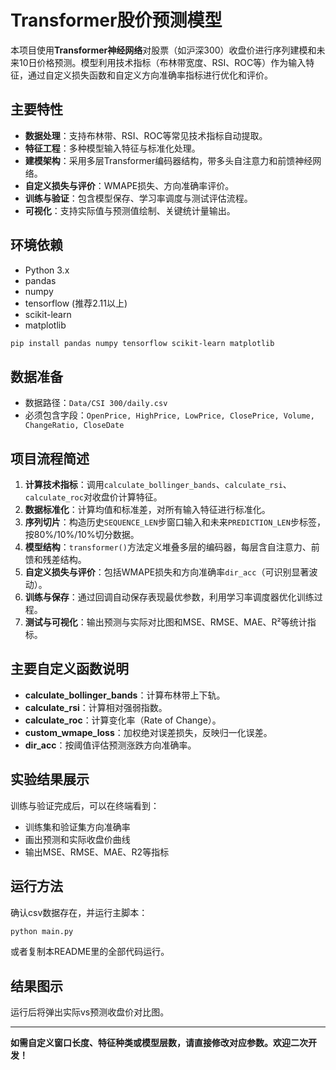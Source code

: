 
# Transformer股价预测模型

本项目使用**Transformer神经网络**对股票（如沪深300）收盘价进行序列建模和未来10日价格预测。模型利用技术指标（布林带宽度、RSI、ROC等）作为输入特征，通过自定义损失函数和自定义方向准确率指标进行优化和评价。

## 主要特性

- **数据处理**：支持布林带、RSI、ROC等常见技术指标自动提取。
- **特征工程**：多种模型输入特征与标准化处理。
- **建模架构**：采用多层Transformer编码器结构，带多头自注意力和前馈神经网络。
- **自定义损失与评价**：WMAPE损失、方向准确率评价。
- **训练与验证**：包含模型保存、学习率调度与测试评估流程。
- **可视化**：支持实际值与预测值绘制、关键统计量输出。

## 环境依赖

- Python 3.x
- pandas
- numpy
- tensorflow (推荐2.11以上)
- scikit-learn
- matplotlib

```bash
pip install pandas numpy tensorflow scikit-learn matplotlib
```

## 数据准备

- 数据路径：`Data/CSI 300/daily.csv`
- 必须包含字段：`OpenPrice, HighPrice, LowPrice, ClosePrice, Volume, ChangeRatio, CloseDate`

## 项目流程简述

1. **计算技术指标**：调用`calculate_bollinger_bands`、`calculate_rsi`、`calculate_roc`对收盘价计算特征。
2. **数据标准化**：计算均值和标准差，对所有输入特征进行标准化。
3. **序列切片**：构造历史`SEQUENCE_LEN`步窗口输入和未来`PREDICTION_LEN`步标签，按80%/10%/10%切分数据。
4. **模型结构**：`transformer()`方法定义堆叠多层的编码器，每层含自注意力、前馈和残差结构。
5. **自定义损失与评价**：包括WMAPE损失和方向准确率`dir_acc`（可识别显著波动）。
6. **训练与保存**：通过回调自动保存表现最优参数，利用学习率调度器优化训练过程。
7. **测试与可视化**：输出预测与实际对比图和MSE、RMSE、MAE、R²等统计指标。

## 主要自定义函数说明

- **calculate_bollinger_bands**：计算布林带上下轨。
- **calculate_rsi**：计算相对强弱指数。
- **calculate_roc**：计算变化率（Rate of Change）。
- **custom_wmape_loss**：加权绝对误差损失，反映归一化误差。
- **dir_acc**：按阈值评估预测涨跌方向准确率。

## 实验结果展示

训练与验证完成后，可以在终端看到：
- 训练集和验证集方向准确率
- 画出预测和实际收盘价曲线
- 输出MSE、RMSE、MAE、R2等指标

## 运行方法

确认csv数据存在，并运行主脚本：

```bash
python main.py
```
或者复制本README里的全部代码运行。

## 结果图示

运行后将弹出实际vs预测收盘价对比图。

---

**如需自定义窗口长度、特征种类或模型层数，请直接修改对应参数。欢迎二次开发！**
